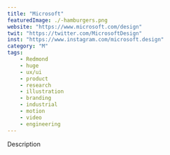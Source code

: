 ```yaml
---
title: "Microsoft"
featuredImage: ./-hamburgers.png
website: "https://www.microsoft.com/design"
twit: "https://twitter.com/MicrosoftDesign"
inst: "https://www.instagram.com/microsoft.design"
category: "M"
tags:
    - Redmond
    - huge
    - ux/ui
    - product
    - research
    - illustration
    - branding
    - industrial
    - motion
    - video
    - engineering
---
```


Description
